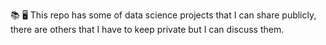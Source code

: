 📚 🖥️ This repo has some of data science projects that I can share publicly, there are others that I have to keep private but I can discuss them.
